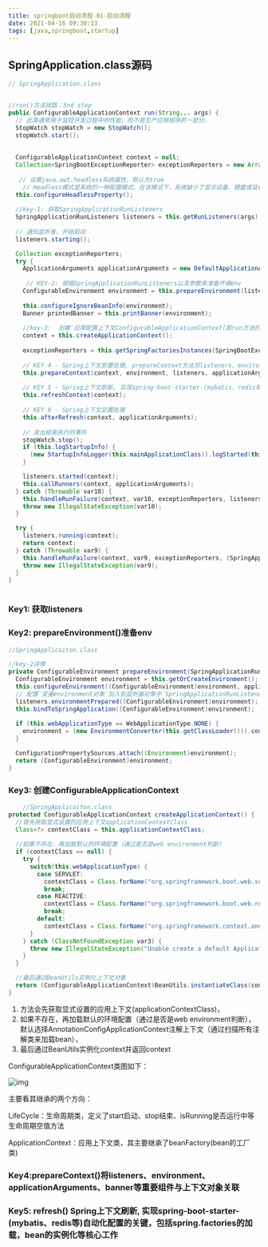 ```yaml
---
title: springboot启动流程-01-启动流程
date: 2021-04-16 09:30:13
tags: [java,springboot,startup]
---
```




## SpringApplication.class源码

```java
// SpringApplication.class


//run()方法链路：3nd step
public ConfigurableApplicationContext run(String... args) {
  // 此类通常用于监控开发过程中的性能，而不是生产应用程序的一部分。
  StopWatch stopWatch = new StopWatch();
  stopWatch.start();
  
 
  ConfigurableApplicationContext context = null;
  Collection<SpringBootExceptionReporter> exceptionReporters = new ArrayList();
  
   // 设置java.awt.headless系统属性，默认为true 
    // Headless模式是系统的一种配置模式。在该模式下，系统缺少了显示设备、键盘或鼠标。
  this.configureHeadlessProperty();
  
  //key-1: 获取SpringApplicationRunListeners
  SpringApplicationRunListeners listeners = this.getRunListeners(args);
  
  // 通知监听者，开始启动
  listeners.starting();

  Collection exceptionReporters;
  try {
    ApplicationArguments applicationArguments = new DefaultApplicationArguments(args);
    
     // KEY-2: 根据SpringApplicationRunListeners以及参数来准备环境env
    ConfigurableEnvironment environment = this.prepareEnvironment(listeners, applicationArguments);
    
    this.configureIgnoreBeanInfo(environment);
    Banner printedBanner = this.printBanner(environment);
    
    //key-3:  创建`应用配置上下文ConfigurableApplicationContext(即run方法的返回对象)
    context = this.createApplicationContext();
    
    exceptionReporters = this.getSpringFactoriesInstances(SpringBootExceptionReporter.class, new Class[]{ConfigurableApplicationContext.class}, context);
    
    // KEY 4 - Spring上下文前置处理, prepareContext方法将listeners、environment、applicationArguments、banner等重要组件与上下文对象关联
    this.prepareContext(context, environment, listeners, applicationArguments, printedBanner);
    
    // KEY 5 - Spring上下文刷新, 实现spring-boot-starter-(mybatis、redis等)自动化配置的关键，包括spring.factories的加载，bean的实例化等核心工作
    this.refreshContext(context);
    
    // KEY 6 - Spring上下文后置处理
    this.afterRefresh(context, applicationArguments);
    
    // 发出结束执行的事件
    stopWatch.stop();
    if (this.logStartupInfo) {
      (new StartupInfoLogger(this.mainApplicationClass)).logStarted(this.getApplicationLog(), stopWatch);
    }

    listeners.started(context);
    this.callRunners(context, applicationArguments);
  } catch (Throwable var10) {
    this.handleRunFailure(context, var10, exceptionReporters, listeners);
    throw new IllegalStateException(var10);
  }

  try {
    listeners.running(context);
    return context;
  } catch (Throwable var9) {
    this.handleRunFailure(context, var9, exceptionReporters, (SpringApplicationRunListeners)null);
    throw new IllegalStateException(var9);
  }
}



```



### Key1: 获取listeners

### Key2: prepareEnvironment()准备env

```java
//SpringApplicaiton.class

//key-2详情
private ConfigurableEnvironment prepareEnvironment(SpringApplicationRunListeners listeners, ApplicationArguments applicationArguments) {
  ConfigurableEnvironment environment = this.getOrCreateEnvironment();
  this.configureEnvironment((ConfigurableEnvironment)environment, applicationArguments.getSourceArgs());
  // 配置`变量environment对象`加入到监听器对象中`SpringApplicationRunListeners`
  listeners.environmentPrepared((ConfigurableEnvironment)environment);
  this.bindToSpringApplication((ConfigurableEnvironment)environment);
  
  if (this.webApplicationType == WebApplicationType.NONE) {
    environment = (new EnvironmentConverter(this.getClassLoader())).convertToStandardEnvironmentIfNecessary((ConfigurableEnvironment)environment);
  }

  ConfigurationPropertySources.attach((Environment)environment);
  return (ConfigurableEnvironment)environment;
}
```

### Key3: 创建ConfigurableApplicationContext

```java
    //SpringApplicaiton.class
protected ConfigurableApplicationContext createApplicationContext() {
  //首先获取显式设置的应用上下文applicationContextClass
  Class<?> contextClass = this.applicationContextClass;
  
  //如果不存在，再加载默认的环境配置（通过是否是web environment判断）
  if (contextClass == null) {
    try {
      switch(this.webApplicationType) {
        case SERVLET:
          contextClass = Class.forName("org.springframework.boot.web.servlet.context.AnnotationConfigServletWebServerApplicationContext");
          break;
        case REACTIVE:
          contextClass = Class.forName("org.springframework.boot.web.reactive.context.AnnotationConfigReactiveWebServerApplicationContext");
          break;
        default:
          contextClass = Class.forName("org.springframework.context.annotation.AnnotationConfigApplicationContext");
      }
    } catch (ClassNotFoundException var3) {
      throw new IllegalStateException("Unable create a default ApplicationContext, please specify an ApplicationContextClass", var3);
    }
  }

  //最后通过BeanUtils实例化上下文对象
  return (ConfigurableApplicationContext)BeanUtils.instantiateClass(contextClass);
}
```

1. 方法会先获取显式设置的应用上下文(applicationContextClass)，
2. 如果不存在，再加载默认的环境配置（通过是否是web environment判断），默认选择AnnotationConfigApplicationContext注解上下文（通过扫描所有注解类来加载bean），
3. 最后通过BeanUtils实例化context并返回context

ConfigurableApplicationContext类图如下：

![img](https://upload-images.jianshu.io/upload_images/6912735-797f3d2c57b625bc.png)

主要看其继承的两个方向：

LifeCycle：生命周期类，定义了start启动、stop结束、isRunning是否运行中等生命周期空值方法

ApplicationContext：应用上下文类，其主要继承了beanFactory(bean的工厂类)



### Key4:prepareContext()将listeners、environment、applicationArguments、banner等重要组件与上下文对象关联



### Key5: refresh() Spring上下文刷新, 实现spring-boot-starter-(mybatis、redis等)自动化配置的关键，包括spring.factories的加载，bean的实例化等核心工作